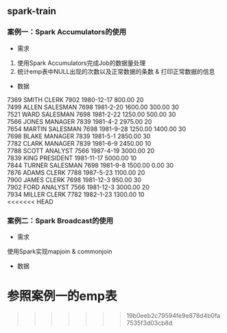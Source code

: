 ## spark-train
### 案例一：Spark Accumulators的使用

* 需求

1. 使用Spark Accumulators完成Job的数据量处理
2. 统计emp表中NULL出现的次数以及正常数据的条数 & 打印正常数据的信息

* 数据

7369	SMITH	CLERK	7902	1980-12-17	800.00		20</br>
7499	ALLEN	SALESMAN	7698	1981-2-20	1600.00	300.00	30</br>
7521	WARD	SALESMAN	7698	1981-2-22	1250.00	500.00	30</br>
7566	JONES	MANAGER	7839	1981-4-2	2975.00		20</br>
7654	MARTIN	SALESMAN	7698	1981-9-28	1250.00	1400.00	30</br>
7698	BLAKE	MANAGER	7839	1981-5-1	2850.00		30</br>
7782	CLARK	MANAGER	7839	1981-6-9	2450.00		10</br>
7788	SCOTT	ANALYST	7566	1987-4-19	3000.00		20</br>
7839	KING	PRESIDENT		1981-11-17	5000.00		10</br>
7844	TURNER	SALESMAN	7698	1981-9-8	1500.00	0.00	30</br>
7876	ADAMS	CLERK	7788	1987-5-23	1100.00		20</br>
7900	JAMES	CLERK	7698	1981-12-3	950.00		30</br>
7902	FORD	ANALYST	7566	1981-12-3	3000.00		20</br>
7934	MILLER	CLERK	7782	1982-1-23	1300.00		10</br>
<<<<<<< HEAD

### 案例二：Spark Broadcast的使用

* 需求

使用Spark实现mapjoin & commonjoin

* 数据

参照案例一的emp表
=======
>>>>>>> 19b0eeb2c79594fe9e878d4b0fa7535f3d03cb8d
